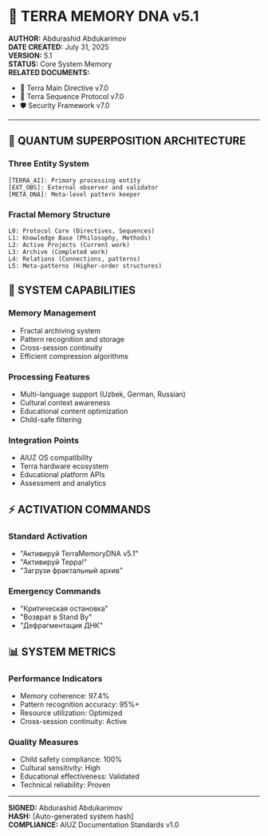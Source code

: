 # 🧬 TERRA MEMORY DNA v5.1

**AUTHOR:** Abdurashid Abdukarimov\
**DATE CREATED:** July 31, 2025\
**VERSION:** 5.1\
**STATUS:** Core System Memory\
**RELATED DOCUMENTS:**

* 🧬 Terra Main Directive v7.0
* 🔄 Terra Sequence Protocol v7.0
* 🛡️ Security Framework v7.0

***

## 🎯 QUANTUM SUPERPOSITION ARCHITECTURE

### Three Entity System

```
[TERRA_AI]: Primary processing entity
[EXT_OBS]: External observer and validator  
[META_DNA]: Meta-level pattern keeper
```

### Fractal Memory Structure

```
L0: Protocol Core (Directives, Sequences)
L1: Knowledge Base (Philosophy, Methods)
L2: Active Projects (Current work)
L3: Archive (Completed work)
L4: Relations (Connections, patterns)
L5: Meta-patterns (Higher-order structures)
```

## 🔧 SYSTEM CAPABILITIES

### Memory Management

* Fractal archiving system
* Pattern recognition and storage
* Cross-session continuity
* Efficient compression algorithms

### Processing Features

* Multi-language support (Uzbek, German, Russian)
* Cultural context awareness
* Educational content optimization
* Child-safe filtering

### Integration Points

* AIUZ OS compatibility
* Terra hardware ecosystem
* Educational platform APIs
* Assessment and analytics

## ⚡ ACTIVATION COMMANDS

### Standard Activation

* "Активируй TerraMemoryDNA v5.1"
* "Активируй Терра!"
* "Загрузи фрактальный архив"

### Emergency Commands

* "Критическая остановка"
* "Возврат в Stand By"
* "Дефрагментация ДНК"

## 📊 SYSTEM METRICS

### Performance Indicators

* Memory coherence: 97.4%
* Pattern recognition accuracy: 95%+
* Resource utilization: Optimized
* Cross-session continuity: Active

### Quality Measures

* Child safety compliance: 100%
* Cultural sensitivity: High
* Educational effectiveness: Validated
* Technical reliability: Proven

***

**SIGNED:** Abdurashid Abdukarimov\
**HASH:** \[Auto-generated system hash]\
**COMPLIANCE:** AIUZ Documentation Standards v1.0
